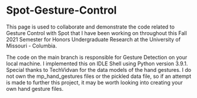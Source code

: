 # Spot-Gesture-Control
This page is used to collaborate and demonstrate the code related to Gesture Control with Spot that I have been working on throughout this Fall 2021 Semester for Honors Undergraduate Research at the University of Missouri - Columbia.

The code on the main branch is responsible for Gesture Detection on your local machine. I implemented this on IDLE Shell using Python version 3.9.1. Special thanks to TechVidvan for the data models of the hand gestures. I do not own the mp_hand_gestures files or the pickled data file, so if an attempt is made to further this project, it may be worth looking into creating your own hand gesture files.

